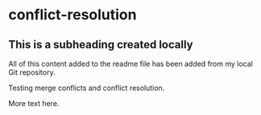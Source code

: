 # conflict-resolution

## This is a subheading created locally

All of this content added to the readme file has been added from my local Git repository.

Testing merge conflicts and conflict resolution.

More text here.
